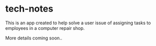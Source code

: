 # tech-notes
This is an app created to help solve a user issue of assigning tasks to employees in a computer repair shop. 

More details coming soon..
